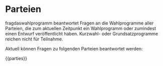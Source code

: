 # Parteien
fragdaswahlprogramm beantwortet Fragen an die Wahlprogramme aller Parteien, die zum aktuellen Zeitpunkt ein Wahlprogramm oder zumindest einen Entwurf veröffentlicht haben. Kurzwahl- oder Grundsatzprogramme reichen nicht für Teilnahme.

Aktuell können Fragen zu folgenden Parteien beantwortet werden:

{{parties}}